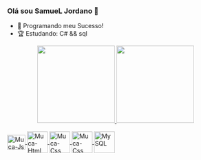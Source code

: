 ### Olá sou SamueL Jordano 👋
- 📝 Programando meu Sucesso!
- 🏆 Estudando: C# && sql

<div align="center">
  <a href="https://github.com/Samuel-Jordano">
  <img height="180em" src="https://github-readme-stats.vercel.app/api?username=Samuel-Jordano&show_icons=true&theme=synthwave"/>
  <img height="180em" src="https://github-readme-stats.vercel.app/api/top-langs/?username=Samuel-Jordano&show_icons=true&theme=synthwave"/>
</div>

<div style="display: inline_block"><br>
  <img align="center" alt="Muca-Js" height="34" width="42" src="https://cdn.jsdelivr.net/gh/devicons/devicon/icons/javascript/javascript-original.svg">
  <img align="center" alt="Muca-Html" height="50" width="48" src="https://cdn.jsdelivr.net/gh/devicons/devicon/icons/html5/html5-original-wordmark.svg">
  <img align="center" alt="Muca-Css" height="50" width="48" src="https://cdn.jsdelivr.net/gh/devicons/devicon@latest/icons/csharp/csharp-original.svg">
  <img align="center" alt="Muca-Css" height="50" width="48" src="https://cdn.jsdelivr.net/gh/devicons/devicon/icons/css3/css3-original-wordmark.svg">
  <img align="center" alt="MySQL"  height="50" width="48" src="https://cdn.jsdelivr.net/gh/devicons/devicon@latest/icons/mysql/mysql-original.svg">
</div>
